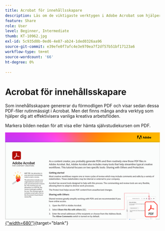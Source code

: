```yaml
---
title: Acrobat för innehållsskapare
description: Läs om de viktigaste verktygen i Adobe Acrobat som hjälper dig att effektivisera dina kreativa arbetsflöden
feature: Share
role: User
level: Beginner, Intermediate
thumb: KT-10962.jpg
exl-id: 5c935d0b-0ed6-4e87-ab24-1ded0326aa96
source-git-commit: e39efe0f7afc4e3e970ea7f2df57b51bf17123a6
workflow-type: tm+mt
source-wordcount: '66'
ht-degree: 0%

---
```


# Acrobat för innehållsskapare

Som innehållsskapare genererar du förmodligen PDF och visar sedan dessa PDF-filer rutinmässigt i Acrobat. Men det finns många andra verktyg som hjälper dig att effektivisera vanliga kreativa arbetsflöden.

Markera bilden nedan för att visa eller hämta självstudiekursen om PDF.

[![Bild på första sidan av självstudiekursen](assets/Acrobatforcontentcreators.png){&quot;width=680&quot;}](assets/Acrobat-for-Content-Creators.pdf){target="blank"}
